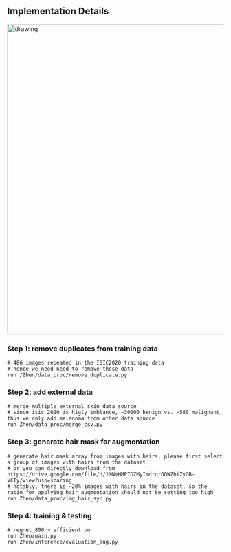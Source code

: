 
## Implementation Details

<img src="https://github.com/zyimia/SIIMISIC2020/blob/master/Zhen/configs/implementation.png" alt="drawing" width="720"/>


### Step 1: remove duplicates from training data
```
# 486 images repeated in the ISIC2020 training data
# hence we need need to remove these data
run /Zhen/data_proc/remove_duplicate.py  
```
### Step 2: add external data
```
# merge multiple external skin data source
# since isic 2020 is higly imblance, ~30000 benign vs. ~580 malignant, thus we only add melanoma from other data source
run Zhen/data_proc/merge_csv.py
```

### Step 3: generate hair mask for augmentation
```
# generate hair mask array from images with hairs, please first select a group of images with hairs from the dataset
# or you can directly download from https://drive.google.com/file/d/1MNmHMP7DZMyImdrqrO0WZhiZyGB-VCIy/view?usp=sharing
# notably, there is ~20% images with hairs in the dataset, so the ratio for applying hair augmentation should not be setting too high 
run Zhen/data_proc/img_hair_syn.py
```

### Step 4: training & testing
```
# regnet_800 > efficient bo
run Zhen/main.py
run Zhen/inference/evaluation_aug.py
```

